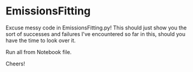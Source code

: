# EmissionsFitting

Excuse messy code in EmissionsFitting.py! This should just show you the sort of successes and failures I've encountered so far in this, should you have the time to look over it.

Run all from Notebook file.

Cheers!
